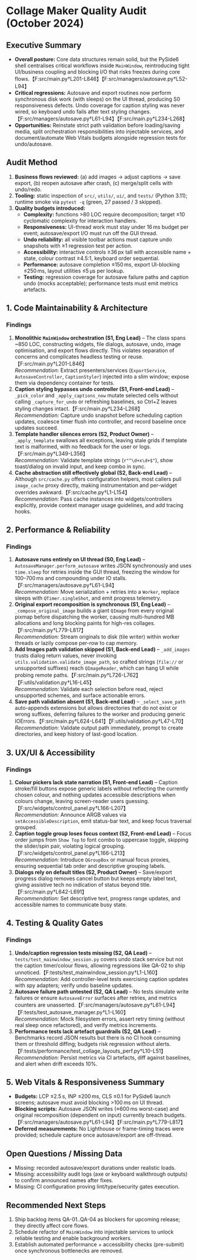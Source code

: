 # Collage Maker Quality Audit (October 2024)

## Executive Summary
- **Overall posture:** Core data structures remain solid, but the PySide6 shell centralises critical workflows inside `MainWindow`, reintroducing tight UI/business coupling and blocking I/O that risks freezes during core flows.【F:src/main.py†L201-L846】【F:src/managers/autosave.py†L52-L94】
- **Critical regressions:** Autosave and export routines now perform synchronous disk work (with sleeps) on the UI thread, producing S0 responsiveness defects. Undo coverage for caption styling was never wired, so keyboard undo fails after text styling changes.【F:src/managers/autosave.py†L61-L94】【F:src/main.py†L234-L268】
- **Opportunities:** Reinstate strict path validation before loading/saving media, split orchestration responsibilities into injectable services, and document/automate Web Vitals budgets alongside regression tests for undo/autosave.

## Audit Method
1. **Business flows reviewed:** (a) add images → adjust captions → save export, (b) reopen autosave after crash, (c) merge/split cells with undo/redo.
2. **Tooling:** static inspection of `src/`, `utils/`, `ui/`, and `tests/` (Python 3.11); runtime smoke via `pytest -q` (green, 27 passed / 3 skipped).
3. **Quality budgets introduced:**
   - **Complexity:** functions >80 LOC require decomposition; target ≤10 cyclomatic complexity for interaction handlers.
   - **Responsiveness:** UI-thread work must stay under 16 ms budget per event; autosave/export I/O must run off the GUI thread.
   - **Undo reliability:** all visible toolbar actions must capture undo snapshots with ≥1 regression test per action.
   - **Accessibility:** interactive controls ≥36 px tall with accessible name + state, colour contrast ≥4.5:1, keyboard order sequential.
   - **Performance:** autosave completion ≤150 ms, export UI-blocking ≤250 ms, layout utilities ≤5 µs per lookup.
   - **Testing:** regression coverage for autosave failure paths and caption undo (mocks acceptable); performance tests must emit metrics artefacts.

## 1. Code Maintainability & Architecture

### Findings
1. **Monolithic `MainWindow` orchestration (S1, Eng Lead)** – The class spans ~850 LOC, constructing widgets, file dialogs, autosave, undo, image optimisation, and export flows directly. This violates separation of concerns and complicates headless testing or reuse.【F:src/main.py†L201-L846】  
   _Recommendation:_ Extract presenters/services (`ExportService`, `AutosaveController`, `CaptionStyler`) injected into a slim window; expose them via dependency container for tests.
2. **Caption styling bypasses undo controller (S1, Front-end Lead)** – `_pick_color` and `_apply_captions_now` mutate selected cells without calling `_capture_for_undo` or refreshing baselines, so Ctrl+Z leaves styling changes intact.【F:src/main.py†L234-L268】  
   _Recommendation:_ Capture undo snapshot before scheduling caption updates, coalesce timer flush into controller, and record baseline once updates succeed.
3. **Template handler silences errors (S2, Product Owner)** – `_apply_template` swallows all exceptions, leaving stale grids if template text is malformed, with no feedback for the user or logs.【F:src/main.py†L349-L356】  
   _Recommendation:_ Validate template strings (`r"^\d+x\d+$"`), show toast/dialog on invalid input, and keep combo in sync.
4. **Cache abstraction still effectively global (S2, Back-end Lead)** – Although `src/cache.py` offers configuration helpers, most callers pull `image_cache` proxy directly, making instrumentation and per-widget overrides awkward.【F:src/cache.py†L1-L154】  
   _Recommendation:_ Pass cache instances into widgets/controllers explicitly, provide context manager usage guidelines, and add tracing hooks.

## 2. Performance & Reliability

### Findings
1. **Autosave runs entirely on UI thread (S0, Eng Lead)** – `AutosaveManager.perform_autosave` writes JSON synchronously and uses `time.sleep` for retries inside the GUI thread, freezing the window for 100–700 ms and compounding under IO stalls.【F:src/managers/autosave.py†L61-L94】  
   _Recommendation:_ Move serialization + retries into a `Worker`, replace sleeps with `QTimer.singleShot`, and emit progress telemetry.
2. **Original export recomposition is synchronous (S1, Eng Lead)** – `_compose_original_image` builds a giant `QImage` from every original pixmap before dispatching the worker, causing multi-hundred MB allocations and long blocking paints for high-res collages.【F:src/main.py†L779-L817】  
   _Recommendation:_ Stream originals to disk (tile writer) within worker threads or lazily compose per-row to cap memory.
3. **Add Images path validation skipped (S1, Back-end Lead)** – `_add_images` trusts dialog return values, never invoking `utils.validation.validate_image_path`, so crafted strings (`file://` or unsupported suffixes) reach `QImageReader`, which can hang UI while probing remote paths.【F:src/main.py†L726-L762】【F:utils/validation.py†L16-L45】  
   _Recommendation:_ Validate each selection before read, reject unsupported schemes, and surface actionable errors.
4. **Save path validation absent (S1, Back-end Lead)** – `_select_save_path` auto-appends extensions but allows directories that do not exist or wrong suffixes, deferring failures to the worker and producing generic IOErrors.【F:src/main.py†L624-L641】【F:utils/validation.py†L47-L70】  
   _Recommendation:_ Validate output path immediately, prompt to create directories, and keep history of last-good location.

## 3. UX/UI & Accessibility

### Findings
1. **Colour pickers lack state narration (S1, Front-end Lead)** – Caption stroke/fill buttons expose generic labels without reflecting the currently chosen colour, and nothing updates accessible descriptions when colours change, leaving screen-reader users guessing.【F:src/widgets/control_panel.py†L166-L207】  
   _Recommendation:_ Announce ARGB values via `setAccessibleDescription`, emit status-bar text, and keep focus traversal grouped.
2. **Caption toggle group loses focus context (S2, Front-end Lead)** – Focus order jumps from `Show Top` to font combo to uppercase toggle, skipping the slider/spin pair, violating logical grouping.【F:src/widgets/control_panel.py†L166-L213】  
   _Recommendation:_ Introduce `QGroupBox` or manual focus proxies, ensuring sequential tab order and descriptive grouping labels.
3. **Dialogs rely on default titles (S2, Product Owner)** – Save/export progress dialog removes cancel button but keeps empty label text, giving assistive tech no indication of status beyond title.【F:src/main.py†L642-L691】  
   _Recommendation:_ Set descriptive text, progress range updates, and accessible names to communicate busy state.

## 4. Testing & Quality Gates

### Findings
1. **Undo/caption regression tests missing (S2, QA Lead)** – `tests/test_mainwindow_session.py` covers undo stack service but not the caption timer/colour flows, allowing regressions like QA-02 to ship unnoticed.【F:tests/test_mainwindow_session.py†L1-L160】  
   _Recommendation:_ Add controller-level tests exercising caption updates with spy adapters; verify undo baseline updates.
2. **Autosave failure path untested (S2, QA Lead)** – No tests simulate write failures or ensure `AutosaveError` surfaces after retries, and metrics counters are unasserted.【F:src/managers/autosave.py†L61-L94】【F:tests/test_autosave_manager.py†L1-L160】  
   _Recommendation:_ Mock filesystem errors, assert retry timing (without real sleep once refactored), and verify metrics increments.
3. **Performance tests lack artefact guardrails (S2, QA Lead)** – Benchmarks record JSON results but there is no CI hook consuming them or threshold diffing; budgets risk regression without alerts.【F:tests/performance/test_collage_layouts_perf.py†L10-L51】  
   _Recommendation:_ Persist metrics via CI artefacts, diff against baselines, and alert when drift exceeds 10%.

## 5. Web Vitals & Responsiveness Summary
- **Budgets:** LCP ≤2.5 s, INP ≤200 ms, CLS ≤0.1 for PySide6 launch screens; autosave must avoid blocking >100 ms on UI thread.
- **Blocking scripts:** Autosave JSON writes (≈600 ms worst-case) and original recomposition (dependent on input) currently breach budgets.【F:src/managers/autosave.py†L61-L94】【F:src/main.py†L779-L817】
- **Deferred measurements:** No Lighthouse or frame-timing traces were provided; schedule capture once autosave/export are off-thread.

## Open Questions / Missing Data
- Missing: recorded autosave/export durations under realistic loads.
- Missing: accessibility audit logs (axe or keyboard walkthrough outputs) to confirm announced names after fixes.
- Missing: CI configuration proving lint/type/security gates execution.

## Recommended Next Steps
1. Ship backlog items QA-01..QA-04 as blockers for upcoming release; they directly affect core flows.
2. Schedule refactor of `MainWindow` into injectable services to unlock reliable testing and enable background workers.
3. Establish automated performance + accessibility checks (pre-submit) once synchronous bottlenecks are removed.
